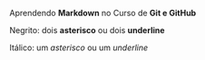 Aprendendo **Markdown** no Curso de __Git e GitHub__

Negrito: dois **asterisco** ou dois **underline**

Itálico: um *asterisco* ou um _underline_
